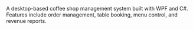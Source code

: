 A desktop-based coffee shop management system built with WPF and C#. Features include order management, table booking, menu control, and revenue reports.

